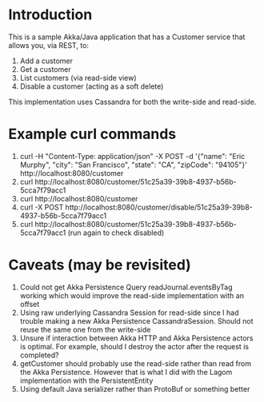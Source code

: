 # Introduction

This is a sample Akka/Java application that has a Customer service that allows you, via REST, to:

1. Add a customer
2. Get a customer
3. List customers (via read-side view)
4. Disable a customer (acting as a soft delete)

This implementation uses Cassandra for both the write-side and read-side.

# Example curl commands

1. curl -H "Content-Type: application/json" -X POST -d '{"name": "Eric Murphy", "city": "San Francisco", "state": "CA", "zipCode": "94105"}' http://localhost:8080/customer
2. curl http://localhost:8080/customer/51c25a39-39b8-4937-b56b-5cca7f79acc1
3. curl http://localhost:8080/customer
4. curl -X POST http://localhost:8080/customer/disable/51c25a39-39b8-4937-b56b-5cca7f79acc1
5. curl http://localhost:8080/customer/51c25a39-39b8-4937-b56b-5cca7f79acc1 (run again to check disabled)

# Caveats (may be revisited)

1. Could not get Akka Persistence Query readJournal.eventsByTag working which would improve the read-side implementation with an offset
2. Using raw underlying Cassandra Session for read-side since I had trouble making a new Akka Persistence CassandraSession. Should not reuse the same one from the write-side
3. Unsure if interaction between Akka HTTP and Akka Persistence actors is optimal. For example, should I destroy the actor after the request is completed?
4. getCustomer should probably use the read-side rather than read from the Akka Persistence. However that is what I did with the Lagom implementation with the PersistentEntity
5. Using default Java serializer rather than ProtoBuf or something better



